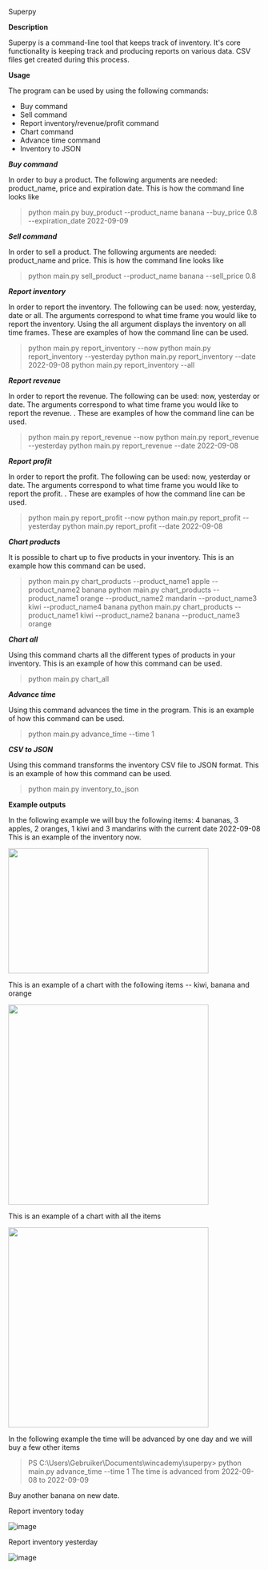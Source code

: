 Superpy

**Description**

Superpy is a command-line tool that keeps track of inventory. It's core functionality is keeping track and producing reports on various data. CSV files get created during this process. 

**Usage**

The program can be used by using the following commands:
- Buy command
- Sell command
- Report inventory/revenue/profit command
- Chart command
- Advance time command
- Inventory to JSON

***Buy command***

In order to buy a product. The following arguments are needed: product_name, price and expiration date. This is how the command line looks like
> python main.py buy_product --product_name banana --buy_price 0.8 --expiration_date 2022-09-09

***Sell command***

In order to sell a product. The following arguments are needed: product_name and price. This is how the command line looks like
> python main.py sell_product --product_name banana --sell_price 0.8 


***Report inventory***

In order to report the inventory. The following can be used: now, yesterday, date or all. The arguments correspond to what time frame you would like to report the inventory. Using the all argument displays the inventory on all time frames. These are examples of how the command line can be used. 
> python main.py report_inventory --now
> python main.py report_inventory --yesterday
> python main.py report_inventory --date 2022-09-08
> python main.py report_inventory --all 


***Report revenue***

In order to report the revenue. The following can be used: now, yesterday or date. The arguments correspond to what time frame you would like to report the revenue. . These are examples of how the command line can be used. 
> python main.py report_revenue --now
> python main.py report_revenue --yesterday
> python main.py report_revenue --date 2022-09-08


***Report profit***

In order to report the profit. The following can be used: now, yesterday or date. The arguments correspond to what time frame you would like to report the profit. . These are examples of how the command line can be used. 
> python main.py report_profit --now
> python main.py report_profit --yesterday
> python main.py report_profit --date 2022-09-08

***Chart products***

It is possible to chart up to five products in your inventory. This is an example how this command can be used. 
> python main.py chart_products --product_name1 apple --product_name2 banana
> python main.py chart_products --product_name1 orange --product_name2 mandarin --product_name3 kiwi --product_name4 banana
> python main.py chart_products --product_name1 kiwi --product_name2 banana --product_name3 orange
> 
***Chart all***

Using this command charts all the different types of products in  your inventory. This is an example of how this command can be used. 
> python main.py chart_all

***Advance time***

Using this command advances the time in the program. This is an example of how this command can be used. 
>  python main.py advance_time --time 1 

***CSV to JSON***

Using this command transforms the inventory CSV file to JSON format. This is an example of how this command can be used. 
>  python main.py inventory_to_json



**Example outputs**

In the following example we will buy the following items: 4 bananas, 3 apples, 2 oranges, 1 kiwi and 3 mandarins with the current date 2022-09-08
This is an example of the inventory now.

<img src="https://user-images.githubusercontent.com/103627787/189226816-6aa268a4-1d95-4b90-9221-11c408717af1.png" width="400" height="250">

This is an example of a chart with the following items -- kiwi, banana and orange

<img src="https://user-images.githubusercontent.com/103627787/189228156-9b13daf0-111e-4b8d-847b-7e7bccc797c8.png" width="400" height="400">

This is an example of a chart with all the items

<img src="https://user-images.githubusercontent.com/103627787/189227069-9abccc57-1a63-4d91-a27a-e6f012963370.png" width="400" height="400">


In the following example the time will be advanced by one day and we will buy a few other items
> PS C:\Users\Gebruiker\Documents\wincademy\superpy> python main.py advance_time --time 1 
> The time is advanced from 2022-09-08 to 2022-09-09 


Buy another banana on new date. 

Report inventory today

![image](https://user-images.githubusercontent.com/103627787/189229118-4e24883e-6610-4891-a204-442cfafaa5d9.png)

Report inventory yesterday

![image](https://user-images.githubusercontent.com/103627787/189229298-a7afe3d5-3d71-4315-900d-8f1ff09f124e.png)









